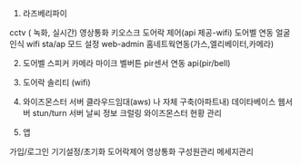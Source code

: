 
1. 라즈베리파이
  
  cctv ( 녹화, 실시간)
  영상통화
  키오스크
  도어락 제어(api 제공-wifi)
  도어벨 연동
  얼굴인식
  wifi sta/ap 모드 설정
  web-admin
  홈네트웍연동(가스,엘리베이터,카메라)
  
2. 도어벨
  스피커
  카메라
  마이크
  벨버튼
  pir센서
  연동 api(pir/bell)
  
3. 도어락
  솔리티 (wifi)
  
4. 와이즈몬스터 서버
  클라우드임대(aws) 나 자체 구축(아파트내) 
  데이타베이스
  웹서버
  stun/turn 서버
  날씨 정보 크럴링
  와이즈몬스터 현황 관리
  
5. 앱

  가입/로그인
  기기설정/초기화 
  도어락제어
  영상통화
  구성원관리
  메세지관리
  
 
